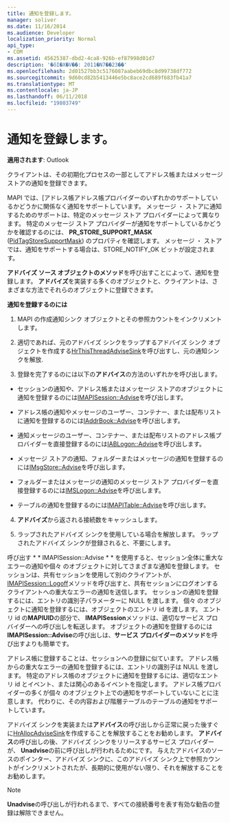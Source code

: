 ```yaml
---
title: 通知を登録します。
manager: soliver
ms.date: 11/16/2014
ms.audience: Developer
localization_priority: Normal
api_type:
- COM
ms.assetid: 45625387-dbd2-4ca8-926b-ef87998d01d7
description: '�ŏI�X�V��: 2011�N7��23��'
ms.openlocfilehash: 2d01527bb3c5176087aabeb69dbc8d99738df772
ms.sourcegitcommit: 9d60cd82b5413446e5bc8ace2cd689f683fb41a7
ms.translationtype: MT
ms.contentlocale: ja-JP
ms.lasthandoff: 06/11/2018
ms.locfileid: "19803749"
---
```

# <a name="registering-for-a-notification"></a>通知を登録します。

  
  
**適用されます**: Outlook 
  
クライアントは、その初期化プロセスの一部としてアドレス帳またはメッセージ ストアの通知を登録できます。
  
MAPI では、[アドレス帳アドレス帳プロバイダーのいずれかのサポートしているかどうかに関係なく通知をサポートしています。 メッセージ ・ ストアに通知するためのサポートは、特定のメッセージ ストア プロバイダーによって異なります。 特定のメッセージ ストア プロバイダーが通知をサポートしているかどうかを確認するのには、 **PR_STORE_SUPPORT_MASK** ([PidTagStoreSupportMask](pidtagstoresupportmask-canonical-property.md)) のプロパティを確認します。 メッセージ ・ ストアでは、通知をサポートする場合は、STORE_NOTIFY_OK ビットが設定されます。 
  
**アドバイズ ソース オブジェクトのメソッド**を呼び出すことによって、通知を登録します。 **アドバイズ**を実装する多くのオブジェクトと、クライアントは、さまざまな方法でそれらのオブジェクトに登録できます。 
  
 **通知を登録するのには**
  
1. MAPI の作成通知シンク オブジェクトとその参照カウントをインクリメントします。
    
2. 適切であれば、元のアドバイズ シンクをラップするアドバイズ シンク オブジェクトを作成する[HrThisThreadAdviseSink](hrthisthreadadvisesink.md)を呼び出すし、元の通知シンクを解放. 
    
3. 登録を完了するのには以下の**アドバイス**の方法のいずれかを呼び出します。 
    
  - セッションの通知や、アドレス帳またはメッセージ ストアのオブジェクトに通知を登録するのには[IMAPISession::Advise](imapisession-advise.md)を呼び出します。 
    
  - アドレス帳の通知やメッセージのユーザー、コンテナー、または配布リストに通知を登録するのには[IAddrBook::Advise](iaddrbook-advise.md)を呼び出します。 
    
  - 通知メッセージのユーザー、コンテナー、または配布リストのアドレス帳プロバイダーを直接登録するのには[IABLogon::Advise](iablogon-advise.md)を呼び出します。 
    
  - メッセージ ストアの通知、フォルダーまたはメッセージの通知を登録するのには[IMsgStore::Advise](imsgstore-advise.md)を呼び出します。 
    
  - フォルダーまたはメッセージの通知のメッセージ ストア プロバイダーを直接登録するのには[IMSLogon::Advise](imslogon-advise.md)を呼び出します。 
    
  - テーブルの通知を登録するのには[IMAPITable::Advise](imapitable-advise.md)を呼び出します。 
    
4. **アドバイズ**から返される接続数をキャッシュします。
    
5. ラップされたアドバイズ シンクを使用している場合を解放します。 ラップされたアドバイズ シンクが登録されると、不要にします。
    
呼び出す * * IMAPISession::Advise * * を使用すると、セッション全体に重大なエラーの通知や個々 のオブジェクトに対してさまざまな通知を登録します。 セッションは、共有セッションを使用して別のクライアントが、 [IMAPISession::Logoff](imapisession-logoff.md)メソッドを呼び出すと、共有セッションにログオンするクライアントへの重大なエラーの通知を送信します。 セッションの通知を登録するには、エントリの識別子パラメーターに NULL を渡します。 個々 のオブジェクトに通知を登録するには、オブジェクトのエントリ id を渡します。 エントリ id の**MAPIUID**の部分で、 **IMAPISession**メソッドは、適切なサービス プロバイダーへの呼び出しを転送します。 オブジェクトの通知を登録するのには**IMAPISession::Advise**の呼び出しは、**サービス プロバイダーのメソッド**を呼び出すよりも簡単です。 
  
アドレス帳に登録することは、セッションへの登録に似ています。 アドレス帳からの重大なエラーの通知を登録するには、エントリの識別子は NULL を渡します。 特定のアドレス帳のオブジェクトに通知を登録するには、適切なエントリ id とイベント、または関心のあるイベントを指定します。 アドレス帳プロバイダーの多くが個々 のオブジェクト上での通知をサポートしていないことに注意します。 代わりに、その内容および階層テーブルのテーブルの通知をサポートしています。 
  
アドバイズ シンクを実装または**アドバイス**の呼び出しから正常に戻った後すぐに[HrAllocAdviseSink](hrallocadvisesink.md)を作成することを解放することをお勧めします。 **アドバイス**の呼び出しの後、アドバイズ シンクをリリースするサービス プロバイダーが、 **Unadvise**の前に呼び出しが行われるためにです。 与えたアドバイスのソースのポインター、アドバイズ シンクに、このアドバイズ シンク上で参照カウントがインクリメントされたが、長期的に使用がない限り、それを解放することをお勧めします。 
  
> [!NOTE]
> **Unadvise**の呼び出しが行われるまで、すべての接続番号を表す有効な勧告の登録は解除できません。 
  

